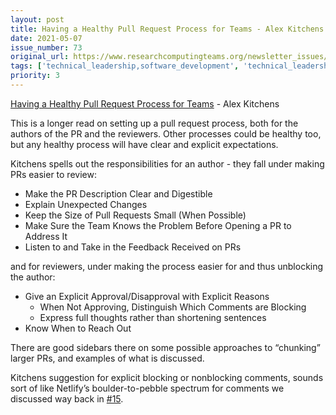 ```yaml
---
layout: post
title: Having a Healthy Pull Request Process for Teams - Alex Kitchens
date: 2021-05-07
issue_number: 73
original_url: https://www.researchcomputingteams.org/newsletter_issues/0073
tags: ['technical_leadership,software_development', 'technical_leadership,code_reviews']
priority: 3
---
```


<!-- markdownlint-disable MD033 -->
<!-- markdownlint-disable MD041 -->
<!-- markdownlint-disable MD049 -->

[Having a Healthy Pull Request Process for Teams](https://alexkitchens.net/better-pull-requests) - Alex Kitchens

This is a longer read on setting up a pull request process, both for the authors of the PR and the reviewers.  Other processes could be healthy too, but any healthy process will have clear and explicit expectations.

Kitchens spells out the responsibilities for an author - they fall under making PRs easier to review:

- Make the PR Description Clear and Digestible
- Explain Unexpected Changes
- Keep the Size of Pull Requests Small (When Possible)
- Make Sure the Team Knows the Problem Before Opening a PR to Address It
- Listen to and Take in the Feedback Received on PRs

and for reviewers, under making the process easier for and thus unblocking the author:

- Give an Explicit Approval/Disapproval with Explicit Reasons
    - When Not Approving, Distinguish Which Comments are Blocking
    - Express full thoughts rather than shortening sentences
- Know When to Reach Out

There are good sidebars there on some possible approaches to “chunking” larger PRs, and examples of what is discussed.

Kitchens suggestion for explicit blocking or nonblocking comments, sounds sort of like Netlify’s boulder-to-pebble spectrum for comments we discussed way back in [#15](https://newsletter.researchcomputingteams.org/archive/81fb6198-2321-45c5-996c-78d2771c8045).
